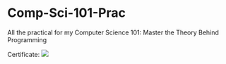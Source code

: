 # Comp-Sci-101-Prac
All the practical for my Computer Science 101: Master the Theory Behind Programming

Certificate: ![](https://udemy-certificate.s3.amazonaws.com/image/UC-173f139b-51e0-4dd6-88ec-e81efff7d87f.jpg?v=1689082795000)
